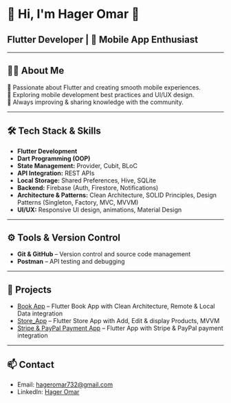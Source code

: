 <p align="center">
  <h1>👋 Hi, I'm Hager Omar 🚀</h1>
  <h2>Flutter Developer | 📱 Mobile App Enthusiast</h2>
</p>

---

## 👨‍💻 About Me
💙 Passionate about Flutter and creating smooth mobile experiences.  
📱 Exploring mobile development best practices and UI/UX design.  
🌱 Always improving & sharing knowledge with the community.  

---

## 🛠 Tech Stack & Skills
- **Flutter Development**  
- **Dart Programming (OOP)**  
- **State Management:** Provider, Cubit, BLoC  
- **API Integration:** REST APIs  
- **Local Storage:** Shared Preferences, Hive, SQLite  
- **Backend:** Firebase (Auth, Firestore, Notifications)  
- **Architecture & Patterns:** Clean Architecture, SOLID Principles, Design Patterns (Singleton, Factory, MVC, MVVM)  
- **UI/UX:** Responsive UI design, animations, Material Design

---

## ⚙️ Tools & Version Control
- **Git & GitHub** – Version control and source code management  
- **Postman** – API testing and debugging

---

## 📂 Projects
- [Book App](https://github.com/hageromar00/Bookly_app) – Flutter Book App with Clean Architecture, Remote & Local Data integration  
- [Store_App](https://github.com/hageromar00/Store_Application) – Flutter Store App with Add, Edit & display Products, MVVM  
- [Stripe & PayPal Payment App](https://github.com/hageromar00/stripe_payment) – Flutter App with Stripe & PayPal payment integration

---

## 📫 Contact
- Email: hageromar732@gmail.com  
- LinkedIn: [Hager Omar](https://www.linkedin.com/in/hager-omar-586807364/)
